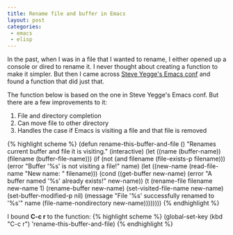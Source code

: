 ```yaml
---
title: Rename file and buffer in Emacs
layout: post
categories:
 - emacs
 - elisp
---
```


In the past, when I was in a file that I wanted to rename, I either
opened up a console or dired to rename it. I never thought about
creating a function to make it simpler. But then I came across
[Steve Yegge's Emacs conf](http://sites.google.com/site/steveyegge2/my-dot-emacs-file)
and found a function that did just that. 

The function below is based on the one in Steve Yegge's Emacs conf. But
there are a few improvements to it:

1. File and directory completion
2. Can move file to other directory
3. Handles the case if Emacs is visiting a file and that file is removed

{% highlight scheme %}
(defun rename-this-buffer-and-file ()
  "Renames current buffer and file it is visiting."
  (interactive)
  (let ((name (buffer-name))
        (filename (buffer-file-name)))
    (if (not (and filename (file-exists-p filename)))
        (error "Buffer '%s' is not visiting a file!" name)
      (let ((new-name (read-file-name "New name: " filename)))
        (cond ((get-buffer new-name)
               (error "A buffer named '%s' already exists!" new-name))
              (t
               (rename-file filename new-name 1)
               (rename-buffer new-name)
               (set-visited-file-name new-name)
               (set-buffer-modified-p nil)
               (message "File '%s' successfully renamed to '%s'" name (file-name-nondirectory new-name))))))))
{% endhighlight %}

I bound **C-c r** to the function:
{% highlight scheme %}
(global-set-key (kbd "C-c r") 'rename-this-buffer-and-file)
{% endhighlight %}
